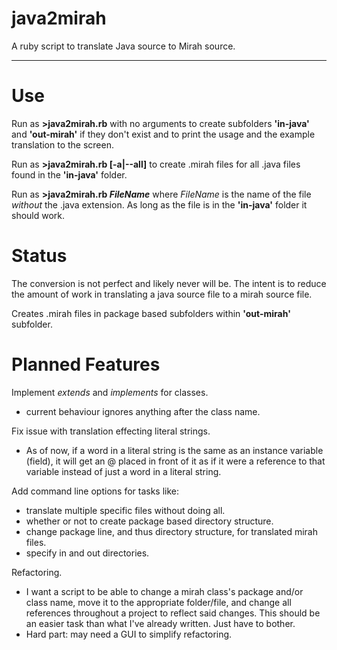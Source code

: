 # java2mirah
A ruby script to translate Java source to Mirah source.

----

Use
===
Run as __>java2mirah.rb__ with no arguments to create subfolders __'in-java'__ and __'out-mirah'__ if they don't exist and to print the usage and the example translation to the screen.

Run as __>java2mirah.rb [-a|--all]__ to create .mirah files for all .java files found in the __'in-java'__ folder.

Run as __>java2mirah.rb *FileName*__ where *FileName* is the name of the file *without* the .java extension.
As long as the file is in the __'in-java'__ folder it should work.

Status
======
The conversion is not perfect and likely never will be.  The intent is to reduce the amount of work in translating a java source file to a mirah source file.

Creates .mirah files in package based subfolders within __'out-mirah'__ subfolder.

Planned Features
================
Implement *extends* and *implements* for classes.
* current behaviour ignores anything after the class name.

Fix issue with translation effecting literal strings.
* As of now, if a word in a literal string is the same as an instance variable (field), it will get an @ placed in front of it as if it were a reference to that variable instead of just a word in a literal string.

Add command line options for tasks like:
* translate multiple specific files without doing all.
* whether or not to create package based directory structure.
* change package line, and thus directory structure, for translated mirah files.
* specify in and out directories.

Refactoring.
* I want a script to be able to change a mirah class's package and/or class name, move it to the appropriate folder/file, and change all references throughout a project to reflect said changes. This should be an easier task than what I've already written.  Just have to bother.
* Hard part: may need a GUI to simplify refactoring.
